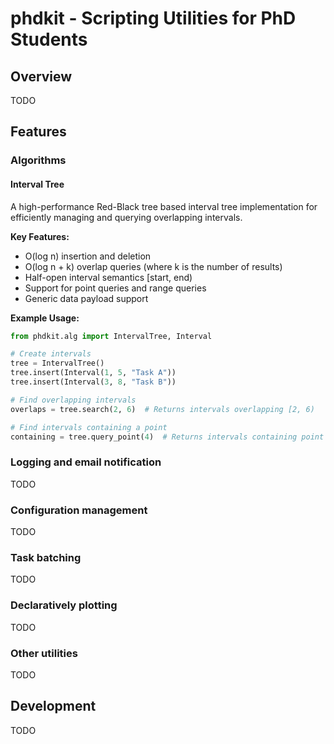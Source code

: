 # phdkit - Scripting Utilities for PhD Students

## Overview

TODO

## Features

### Algorithms

#### Interval Tree

A high-performance Red-Black tree based interval tree implementation for efficiently managing and querying overlapping intervals.

**Key Features:**

- O(log n) insertion and deletion
- O(log n + k) overlap queries (where k is the number of results)
- Half-open interval semantics [start, end)
- Support for point queries and range queries
- Generic data payload support

**Example Usage:**

```python
from phdkit.alg import IntervalTree, Interval

# Create intervals
tree = IntervalTree()
tree.insert(Interval(1, 5, "Task A"))
tree.insert(Interval(3, 8, "Task B"))

# Find overlapping intervals
overlaps = tree.search(2, 6)  # Returns intervals overlapping [2, 6)

# Find intervals containing a point
containing = tree.query_point(4)  # Returns intervals containing point 4
```

### Logging and email notification

TODO

### Configuration management

TODO

### Task batching

TODO

### Declaratively plotting

TODO

### Other utilities

TODO

## Development

TODO
